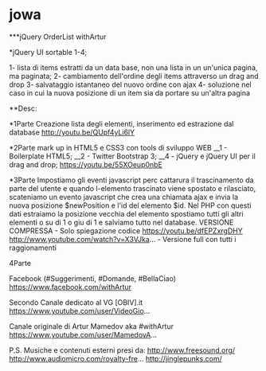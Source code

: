 # jowa
***jQuery OrderList withArtur

*jQuery UI sortable 1-4;

1- lista di items estratti da un data base, non una lista in un un'unica pagina, ma paginata;
2- cambiamento dell'ordine degli items attraverso un drag and drop
3- salvataggio istantaneo del nuovo ordine con ajax
4- soluzione nel caso in cui la nuova posizione di un item sia da portare su un'altra pagina

**Desc:

*1Parte
Creazione lista degli elementi, inserimento ed estrazione dal database
http://youtu.be/QUpf4yLi6lY 


*2Parte
mark up in HTML5 e CSS3 con tools di sviluppo WEB
__1 - Boilerplate HTML5;
__2 - Twitter Bootstrap 3;
__4 - jQuery e jQuery UI per il drag and drop;
https://youtu.be/55XOeup0nbE

*3Parte 
Impostiamo gli eventi javascript perc cattarura il trascinamento da parte del utente e quando l-elemento trascinato viene spostato e rilasciato, scateniamo un evento javascript che crea una chiamata ajax e invia la nuova posizione $newPosition e l'id del elemento $id.
Nel PHP con questi dati estraiamo la posizione vecchia del elemento spostiamo tutti gli altri elementi o su di 1 o giu di 1 e salviamo tutto nel database.
VERSIONE COMPRESSA - Solo spiegazione codice https://youtu.be/dfEPZxrgDHY
http://www.youtube.com/watch?v=X3VJka... - Versione full con tutti i raggionamenti

4Parte




Facebook (#Suggerimenti, #Domande, #BellaCiao)
https://www.facebook.com/withArtur

Secondo Canale dedicato al VG [OBIV].it
https://www.youtube.com/user/VideoGio...

Canale originale di Artur Mamedov aka #withArtur
https://www.youtube.com/user/MamedovA...

P.S. Musiche e contenuti esterni presi da:
http://www.freesound.org/
http://www.audiomicro.com/royalty-fre...
http://jinglepunks.com/
